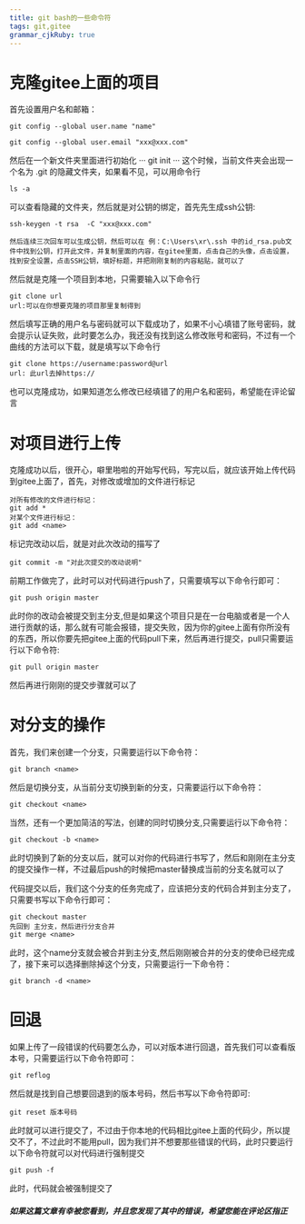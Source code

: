 ```yaml
---
title: git bash的一些命令符 
tags: git,gitee
grammar_cjkRuby: true
---
```


# 克隆gitee上面的项目
<!--more-->

首先设置用户名和邮箱：
```
git config --global user.name "name"

git config --global user.email "xxx@xxx.com"
```
然后在一个新文件夹里面进行初始化
···
git init
···
这个时候，当前文件夹会出现一个名为 .git 的隐藏文件夹，如果看不见，可以用命令行
```
ls -a
```
可以查看隐藏的文件夹，然后就是对公钥的绑定，首先先生成ssh公钥:
```
ssh-keygen -t rsa  -C "xxx@xxx.com"
```
	然后连续三次回车可以生成公钥，然后可以在 例：C:\Users\xr\.ssh 中的id_rsa.pub文件中找到公钥，打开此文件，并复制里面的内容，在gitee里面，点击自己的头像，点击设置，找到安全设置，点击SSH公钥，填好标题，并把刚刚复制的内容粘贴，就可以了
	
然后就是克隆一个项目到本地，只需要输入以下命令行
```
git clone url
url:可以在你想要克隆的项目那里复制得到
```
然后填写正确的用户名与密码就可以下载成功了，如果不小心填错了账号密码，就会提示认证失败，此时要怎么办，我还没有找到这么修改账号和密码，不过有一个曲线的方法可以下载，就是填写以下命令行
```
git clone https://username:password@url
url: 此url去掉https://
```
也可以克隆成功，如果知道怎么修改已经填错了的用户名和密码，希望能在评论留言

# 对项目进行上传
克隆成功以后，很开心，噼里啪啦的开始写代码，写完以后，就应该开始上传代码到gitee上面了，首先，对修改或增加的文件进行标记

```
对所有修改的文件进行标记：
git add *
对某个文件进行标记：
git add <name>
```
标记完改动以后，就是对此次改动的描写了
```
git commit -m "对此次提交的改动说明"
```
前期工作做完了，此时可以对代码进行push了，只需要填写以下命令行即可：
```
git push origin master
```
此时你的改动会被提交到主分支,但是如果这个项目只是在一台电脑或者是一个人进行贡献的话，那么就有可能会报错，提交失败，因为你的gitee上面有你所没有的东西，所以你要先把gitee上面的代码pull下来，然后再进行提交，pull只需要运行以下命令符:
```
git pull origin master
```
然后再进行刚刚的提交步骤就可以了

# 对分支的操作
首先，我们来创建一个分支，只需要运行以下命令符：
```
git branch <name>
```
然后是切换分支，从当前分支切换到新的分支，只需要运行以下命令符：
```
git checkout <name>
```
当然，还有一个更加简洁的写法，创建的同时切换分支,只需要运行以下命令符：
```
git checkout -b <name>
```

此时切换到了新的分支以后，就可以对你的代码进行书写了，然后和刚刚在主分支的提交操作一样，不过最后push的时候把master替换成当前的分支名就可以了

代码提交以后，我们这个分支的任务完成了，应该把分支的代码合并到主分支了，只需要书写以下命令行即可：
```
git checkout master
先回到 主分支，然后进行分支合并
git merge <name>
```
此时，这个name分支就会被合并到主分支,然后刚刚被合并的分支的使命已经完成了，接下来可以选择删除掉这个分支，只需要运行一下命令符：
```
git branch -d <name>
```

# 回退
如果上传了一段错误的代码要怎么办，可以对版本进行回退，首先我们可以查看版本号，只需要运行以下命令符即可：
```
git reflog
```
然后就是找到自己想要回退到的版本号码，然后书写以下命令符即可:
```
git reset 版本号码
```
此时就可以进行提交了，不过由于你本地的代码相比gitee上面的代码少，所以提交不了，不过此时不能用pull，因为我们并不想要那些错误的代码，此时只要运行以下命令符就可以对代码进行强制提交
```
git push -f
```
此时，代码就会被强制提交了

##### 如果这篇文章有幸被您看到，并且您发现了其中的错误，希望您能在评论区指正
